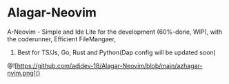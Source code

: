 # Alagar-Neovim

A-Neovim - Simple and Ide Lite for the development (60%-done, WIP), with the coderunner, Efficient FileMangaer,

1. Best for TS/Js, Go, Rust and Python(Dap config will be updated soon)

@![https://github.com/adidev-18/Alagar-Neovim/blob/main/azhagar-nvim.png]() 
